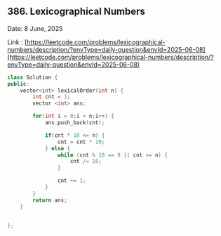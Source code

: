 ## 386. Lexicographical Numbers

Date: 8 June, 2025

Link : [https://leetcode.com/problems/lexicographical-numbers/description/?envType=daily-question&envId=2025-06-08](https://leetcode.com/problems/lexicographical-numbers/description/?envType=daily-question&envId=2025-06-08)

```cpp
class Solution {
public:
    vector<int> lexicalOrder(int n) {
        int cnt = 1;
        vector <int> ans;

        for(int i = 0;i < n;i++) {
            ans.push_back(cnt);

            if(cnt * 10 <= n) {
                cnt = cnt * 10;
            } else {
                while (cnt % 10 == 9 || cnt >= n) {
                    cnt /= 10;
                }

                cnt += 1;
            }
        }
        return ans;
    }


};
```
